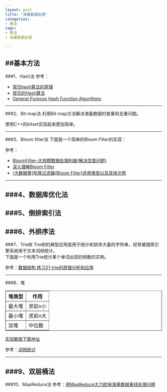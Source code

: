 ```yaml
---
layout: post  
title: "海量数据处理"  
categories:  
- 算法  
tags:  
- 算法  
- 海量数据处理  

---
```

##基本方法
---
###1、Hash法
参考：  

- [常见hash算法的原理](http://blog.csdn.net/zxycode007/article/details/6999984)
- [常见的Hash算法](http://blog.csdn.net/mycomputerxiaomei/article/details/7641221)
- [General Purpose Hash Function Algorithms](http://www.partow.net/programming/hashfunctions/)

---
###2、Bit-map法
利用Bit-map方法解决海量数据的查重和去重问题。
<script src="https://gist.github.com/flyyoung/56d6dedd526c47d9950f.js"></script>
使用C++的bitset实现起来更加简单。

---
###3、Bloom filter法
下面是一个简单的Bloom Filter的实现：
<script src="https://gist.github.com/flyyoung/4b3a2bd91e965794e554.js"></script>

参考：  

- [BloomFilter–大规模数据处理利器(解决空查问题)](http://www.dbafree.net/?p=36)
- [深入理解Bloom Filter](http://blog.csdn.net/liuaigui/article/details/6602683)
- [[大数据量]布隆过滤器(Bloom Filter)适用类型以及具体示例](http://myeyeofjava.iteye.com/blog/1613818)


---
###4、数据库优化法
---
###5、倒排索引法
---
###6、外排序法
---
###7、Trie树
Trie树的典型应用是用于统计和排序大量的字符串，经常被搜索引擎系统用于文本词频统计。  
下面是一个利用Trie统计某个单词出现的频数的实例。  
<script src="https://gist.github.com/flyyoung/aaf37be9b26e99283737.js"></script>

参考：[数据结构 练习21-trie的原理分析和应用](http://www.cnblogs.com/dyllove98/archive/2013/07/05/3174375.html)

---
###8、堆
<table border="1">
  <tr>
    <th>堆类型</th>
    <th>作用</th>
  </tr>
  <tr>
    <td>最大堆</td>
    <td>求前n小</td>
  </tr>
  <tr>
    <td>最小堆</td>
    <td>求前n大</td>
  </tr>
  <tr>
    <td>双堆</td>
    <td>中位数</td>
  </tr>
</table>

<script src="https://gist.github.com/flyyoung/513b1d3676dca36dcee1.js"></script>

[实验数据下载地址](http://files.cnblogs.com/flyoung2008/words.rar)

参考：[词频统计](http://blog.csdn.net/zzran/article/details/8443655)


---
###9、双层桶法
---
###10、MapReduce法
参考：[用MapReduce大刀砍掉海量数据离线处理问题
](http://www.xcoder.cn/html/web/j2ee/2013/0607/10735.html)